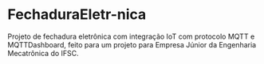 # FechaduraEletr-nica
Projeto de fechadura eletrônica com integração IoT com protocolo MQTT e MQTTDashboard, feito para um projeto para Empresa Júnior da Engenharia Mecatrônica do IFSC.
